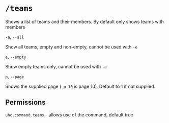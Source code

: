 # `/teams`

Shows a list of teams and their members. By default only shows teams with members

`-a`, `--all`

Show all teams, empty and non-empty, cannot be used with `-e`

`e`, `--empty`

Show empty teams only, cannot be used with `-a`

`p`, `--page`

Shows the supplied page (`-p 10` is page 10). Default to 1 if not supplied.

## Permissions

`uhc.command.teams` - allows use of the command, default true


